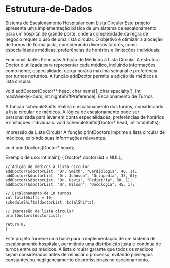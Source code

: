 # Estrutura-de-Dados
Sistema de Escalonamento Hospitalar com Lista Circular
Este projeto apresenta uma implementação básica de um sistema de escalonamento para um hospital de grande porte, onde a complexidade da regra de negócio requer o uso de uma lista circular.
O objetivo é otimizar a alocação de turnos de forma justa, considerando diversos fatores, como especialidades médicas, preferências de horários e limitações individuais.

Funcionalidades Principais
Adição de Médicos à Lista Circular
A estrutura Doctor é utilizada para representar cada médico, incluindo informações como nome, especialidade, carga horária máxima semanal e preferência por turnos noturnos. 
A função addDoctor permite a adição de médicos à lista circular.

void addDoctor(Doctor** head, char name[], char specialty[], int maxWeeklyHours, int nightShiftPreference);
Escalonamento de Turnos

A função scheduleShifts realiza o escalonamento dos turnos, considerando a lista circular de médicos. 
A lógica de escalonamento pode ser personalizada para levar em conta especialidades, preferências de horários e limitações individuais.
void scheduleShifts(Doctor* head, int totalShifts);

Impressão da Lista Circular
A função printDoctors imprime a lista circular de médicos, exibindo suas informações relevantes.

void printDoctors(Doctor* head);

Exemplo de uso:
int main() {
    Doctor* doctorList = NULL;

    // Adição de médicos à lista circular
    addDoctor(&doctorList, "Dr. Smith", "Cardiologia", 40, 1);
    addDoctor(&doctorList, "Dr. Johnson", "Ortopedia", 35, 0);
    addDoctor(&doctorList, "Dr. Davis", "Pediatria", 30, 1);
    addDoctor(&doctorList, "Dr. Wilson", "Oncologia", 45, 1);

    // Escalonamento de 10 turnos
    int totalShifts = 10;
    scheduleShifts(doctorList, totalShifts);

    // Impressão da lista circular
    printDoctors(doctorList);

    return 0;
    }



Este projeto fornece uma base para a implementação de um sistema de escalonamento hospitalar, permitindo uma distribuição justa e contínua de turnos entre os médicos.
A lista circular garante que todos os médicos sejam considerados antes de reiniciar o processo, evitando privilégios constantes ou negligenciamento de profissionais no escalonamento.
